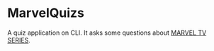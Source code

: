 # MarvelQuizs
A quiz application on CLI.  It asks some questions about [MARVEL TV SERIES](https://replit.com/@pritamkr/MarvelQuizs#index.js).


